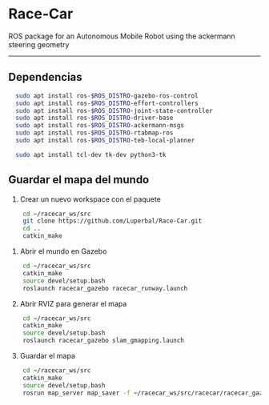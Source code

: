 # Race-Car
ROS package for an Autonomous Mobile Robot using the ackermann steering geometry

-----------------------------------------------------------------------------------------------------------------------------------------------------------
## Dependencias
```bash
  sudo apt install ros-$ROS_DISTRO-gazebo-ros-control
  sudo apt install ros-$ROS_DISTRO-effort-controllers
  sudo apt install ros-$ROS_DISTRO-joint-state-controller
  sudo apt install ros-$ROS_DISTRO-driver-base
  sudo apt install ros-$ROS_DISTRO-ackermann-msgs
  sudo apt install ros-$ROS_DISTRO-rtabmap-ros
  sudo apt install ros-$ROS_DISTRO-teb-local-planner

  sudo apt install tcl-dev tk-dev python3-tk
```
  
## Guardar el mapa del mundo
1. Crear un nuevo workspace con el paquete
```bash
    cd ~/racecar_ws/src
    git clone https://github.com/Luperbal/Race-Car.git
    cd ..
    catkin_make
 ```
1. Abrir el mundo en Gazebo

```bash
    cd ~/racecar_ws/src
    catkin_make
    source devel/setup.bash
    roslaunch racecar_gazebo racecar_runway.launch
```
2. Abrir RVIZ para generar el mapa
```bash
    cd ~/racecar_ws/src
    catkin_make
    source devel/setup.bash
    roslaunch racecar_gazebo slam_gmapping.launch
```
3. Guardar el mapa
```bash
    cd ~/racecar_ws/src
    catkin_make
    source devel/setup.bash
    rosrun map_server map_saver -f ~/racecar_ws/src/racecar/racecar_gazebo/map/mapa
```
